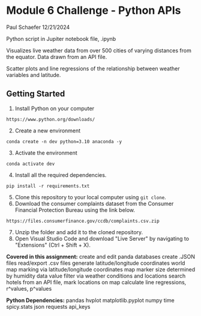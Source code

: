 # Module 6 Challenge - Python APIs
Paul Schaefer 12/21/2024

Python script in Jupiter notebook file, .ipynb

Visualizes live weather data from over 500 cities of varying distances from the equator. 
Data drawn from an API file.

Scatter plots and line regressions of the relationship between weather variables and latitude.

## Getting Started
1. Install Python on your computer
```
https://www.python.org/downloads/
```
2. Create a new environment
```
conda create -n dev python=3.10 anaconda -y
```
3. Activate the environment
```
conda activate dev
```
4. Install all the required dependencies.
```
pip install -r requirements.txt
```
5. Clone this repository to your local computer using `git clone`.
6. Download the consumer complaints dataset from the Consumer Financial Protection Bureau using the link below.
```
https://files.consumerfinance.gov/ccdb/complaints.csv.zip
```
7. Unzip the folder and add it to the cloned repository.
8. Open Visual Studio Code and download "Live Server" by navigating to "Extensions" (Ctrl + Shift + X).

**Covered in this assignment:**
create and edit panda databases
create .JSON files
read/export .csv files
generate latitude/longitude coordinates
world map marking via latitude/longitude coordinates
map marker size determined by humidity data value
filter via weather conditions and locations
search hotels from an API file, mark locations on map
calculate line regressions, r^values, p^values

**Python Dependencies:**
pandas
hvplot
matplotlib.pyplot
numpy
time
spicy.stats
json
requests
api_keys
